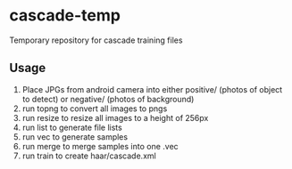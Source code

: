 # cascade-temp

Temporary repository for cascade training files

## Usage

1. Place JPGs from android camera into either positive/ (photos of object to detect) or negative/ (photos of background)
2. run topng to convert all images to pngs
3. run resize to resize all images to a height of 256px
4. run list to generate file lists
5. run vec to generate samples
6. run merge to merge samples into one .vec
7. run train to create haar/cascade.xml
